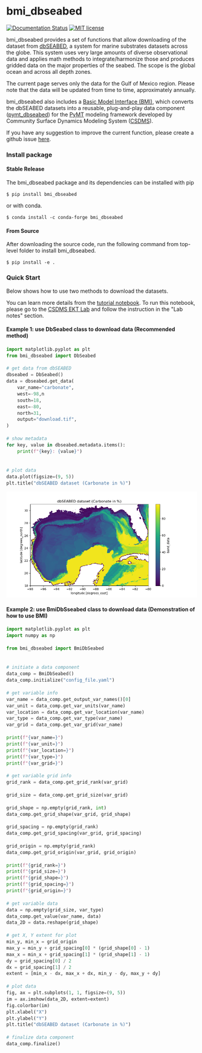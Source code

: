 # bmi_dbseabed
[![Documentation Status](https://readthedocs.org/projects/bmi_dbseabed/badge/?version=latest)](https://bmi-dbseabed.readthedocs.io/en/latest/)
[![MIT license](https://img.shields.io/badge/License-MIT-blue.svg)](https://github.com/gantian127/bmi_dbseabed/blob/master/LICENSE.txt)



bmi_dbseabed provides a set of functions that allow downloading of
the dataset from [dbSEABED](https://instaar.colorado.edu/~jenkinsc/dbseabed/),
a system for marine substrates datasets across the globe.
This system uses very large amounts of diverse observational data and
applies math methods to integrate/harmonize those
and produces gridded data on the major properties of the seabed.
The scope is the global ocean and across all depth zones. 

The current page serves only the data for the Gulf of Mexico region. Please note that 
the data will be updated from time to time, approximately annually. 

bmi_dbseabed also includes a [Basic Model Interface (BMI)](https://bmi.readthedocs.io/en/latest/),
which converts the dbSEABED datasets into a reusable,
plug-and-play data component ([pymt_dbseabed](https://pymt-soilgrids.readthedocs.io/)) for
the [PyMT](https://pymt.readthedocs.io/en/latest/?badge=latest) modeling framework developed
by Community Surface Dynamics Modeling System ([CSDMS](https://csdms.colorado.edu/wiki/Main_Page)).

If you have any suggestion to improve the current function, please create a github issue
[here](https://github.com/gantian127/bmi_dbseabed/issues).

### Install package

#### Stable Release

The bmi_dbseabed package and its dependencies can be installed with pip
```
$ pip install bmi_dbseabed
```
or with conda.
```
$ conda install -c conda-forge bmi_dbseabed
```
#### From Source

After downloading the source code, run the following command from top-level folder
to install bmi_dbseabed.
```
$ pip install -e .
```

### Quick Start
Below shows how to use two methods to download the datasets.

You can learn more details from the [tutorial notebook](notebooks/bmi_dbseabe.ipynb).
To run this notebook, please go to the [CSDMS EKT Lab]()
and follow the instruction in the "Lab notes" section.

#### Example 1: use DbSeabed class to download data (Recommended method)

```python
import matplotlib.pyplot as plt
from bmi_dbseabed import DbSeabed

# get data from dbSEABED
dbseabed = DbSeabed()
data = dbseabed.get_data(
    var_name="carbonate",
    west=-98,n
    south=18,
    east=-80,
    north=31,
    output="download.tif",
)

# show metadata
for key, value in dbseabed.metadata.items():
    print(f"{key}: {value}")


# plot data
data.plot(figsize=(9, 5))
plt.title("dbSEABED dataset (Carbonate in %)")
```
![tif_plot](docs/source/_static/ts_plot.png)


#### Example 2: use BmiDbSseabed class to download data (Demonstration of how to use BMI)

```python
import matplotlib.pyplot as plt
import numpy as np

from bmi_dbseabed import BmiDbSeabed


# initiate a data component
data_comp = BmiDbSeabed()
data_comp.initialize("config_file.yaml")

# get variable info
var_name = data_comp.get_output_var_names()[0]
var_unit = data_comp.get_var_units(var_name)
var_location = data_comp.get_var_location(var_name)
var_type = data_comp.get_var_type(var_name)
var_grid = data_comp.get_var_grid(var_name)

print(f"{var_name=}")
print(f"{var_unit=}")
print(f"{var_location=}")
print(f"{var_type=}")
print(f"{var_grid=}")

# get variable grid info
grid_rank = data_comp.get_grid_rank(var_grid)

grid_size = data_comp.get_grid_size(var_grid)

grid_shape = np.empty(grid_rank, int)
data_comp.get_grid_shape(var_grid, grid_shape)

grid_spacing = np.empty(grid_rank)
data_comp.get_grid_spacing(var_grid, grid_spacing)

grid_origin = np.empty(grid_rank)
data_comp.get_grid_origin(var_grid, grid_origin)

print(f"{grid_rank=}")
print(f"{grid_size=}")
print(f"{grid_shape=}")
print(f"{grid_spacing=}")
print(f"{grid_origin=}")

# get variable data
data = np.empty(grid_size, var_type)
data_comp.get_value(var_name, data)
data_2D = data.reshape(grid_shape)

# get X, Y extent for plot
min_y, min_x = grid_origin
max_y = min_y + grid_spacing[0] * (grid_shape[0] - 1)
max_x = min_x + grid_spacing[1] * (grid_shape[1] - 1)
dy = grid_spacing[0] / 2
dx = grid_spacing[1] / 2
extent = [min_x - dx, max_x + dx, min_y - dy, max_y + dy]

# plot data
fig, ax = plt.subplots(1, 1, figsize=(9, 5))
im = ax.imshow(data_2D, extent=extent)
fig.colorbar(im)
plt.xlabel("X")
plt.ylabel("Y")
plt.title("dbSEABED dataset (Carbonate in %)")

# finalize data component
data_comp.finalize()
```
